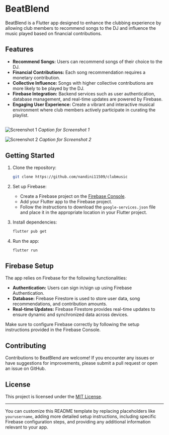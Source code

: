 # BeatBlend

BeatBlend is a Flutter app designed to enhance the clubbing experience by allowing club members to recommend songs to the DJ and influence the music played based on financial contributions.

## Features

- **Recommend Songs:** Users can recommend songs of their choice to the DJ.
- **Financial Contributions:** Each song recommendation requires a monetary contribution.
- **Collective Influence:** Songs with higher collective contributions are more likely to be played by the DJ.
- **Firebase Integration:** Backend services such as user authentication, database management, and real-time updates are powered by Firebase.
- **Engaging User Experience:** Create a vibrant and interactive musical environment where club members actively participate in curating the playlist.

## 

![Screenshot 1](/screenshots/screenshot1.png)
*Caption for Screenshot 1*

![Screenshot 2](/screenshots/screenshot2.png)
*Caption for Screenshot 2*

## Getting Started

1. Clone the repository:

   ```bash
   git clone https://github.com/nandini11509/clubmusic
   ```

2. Set up Firebase:

    - Create a Firebase project on the [Firebase Console](https://console.firebase.google.com/).
    - Add your Flutter app to the Firebase project.
    - Follow the instructions to download the `google-services.json` file and place it in the appropriate location in your Flutter project.

3. Install dependencies:

   ```bash
   flutter pub get
   ```

4. Run the app:

   ```bash
   flutter run
   ```

## Firebase Setup

The app relies on Firebase for the following functionalities:

- **Authentication:** Users can sign in/sign up using Firebase Authentication.
- **Database:** Firebase Firestore is used to store user data, song recommendations, and contribution amounts.
- **Real-time Updates:** Firebase Firestore provides real-time updates to ensure dynamic and synchronized data across devices.

Make sure to configure Firebase correctly by following the setup instructions provided in the Firebase Console.

## Contributing

Contributions to BeatBlend are welcome! If you encounter any issues or have suggestions for improvements, please submit a pull request or open an issue on GitHub.

## License

This project is licensed under the [MIT License](LICENSE).

---

You can customize this README template by replacing placeholders like `yourusername`, adding more detailed setup instructions, including specific Firebase configuration steps, and providing any additional information relevant to your app.